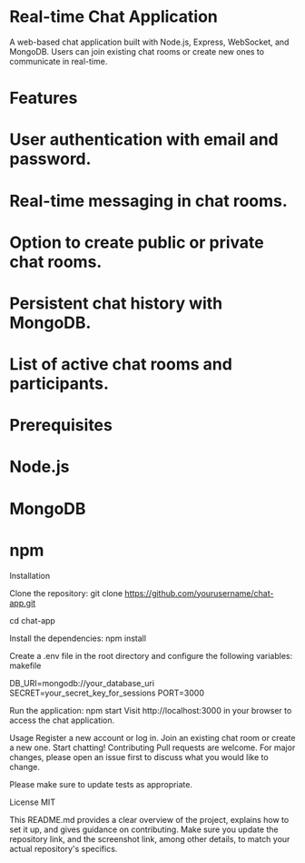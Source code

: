 # Real-time Chat Application
A web-based chat application built with Node.js, Express, WebSocket, and MongoDB. Users can join existing chat rooms or create new ones to communicate in real-time.

# Features
# User authentication with email and password.
# Real-time messaging in chat rooms.
# Option to create public or private chat rooms.
# Persistent chat history with MongoDB.

# List of active chat rooms and participants.
# Prerequisites
# Node.js
# MongoDB
# npm

Installation

Clone the repository:
git clone https://github.com/yourusername/chat-app.git

cd chat-app

Install the dependencies:
npm install

Create a .env file in the root directory and configure the following variables:
makefile

DB_URI=mongodb://your_database_uri
SECRET=your_secret_key_for_sessions
PORT=3000

Run the application:
npm start
Visit http://localhost:3000 in your browser to access the chat application.

Usage
Register a new account or log in.
Join an existing chat room or create a new one.
Start chatting!
Contributing
Pull requests are welcome. For major changes, please open an issue first to discuss what you would like to change.

Please make sure to update tests as appropriate.

License
MIT

This README.md provides a clear overview of the project, explains how to set it up, and gives guidance on contributing. Make sure you update the repository link, and the screenshot link, among other details, to match your actual repository's specifics.



